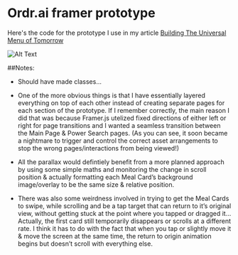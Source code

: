# Ordr.ai framer prototype
Here's the code for the prototype I use in my article [Building The Universal Menu of Tomorrow](https://uxplanet.org/building-the-universal-menu-of-tomorrow-4c2f06635197)

![Alt Text](https://cdn-images-1.medium.com/max/1600/1*310aZWsLDnifYGKBB1_S_Q.gif)

##Notes:

* Should have made classes... 

* One of the more obvious things is that I have essentially layered everything on top of each other instead of creating separate pages for each section of the prototype. If I remember correctly, the main reason I did that was because Framer.js utelized fixed directions of either left or right for page transitions and I wanted a seamless transition between the Main Page & Power Search pages. (As you can see, it soon became a nightmare to trigger and control the correct asset arrangements to stop the wrong pages/interactions from being viewed!)

* All the parallax would defintiely benefit from a more planned approach by using some simple maths and monitoring the change in scroll position & actually formatting each Meal Card’s background image/overlay to be the same size & relative position.

* There was also some weirdness involved in trying to get the Meal Cards to swipe, while scrolling and be a tap target that can return to it’s original view, without getting stuck at the point where you tapped or dragged it… Actually, the first card still temporarily disappears or scrolls at a different rate. I think it has to do with the fact that when you tap or slightly move it & move the screen at the same time, the return to origin animation begins but doesn’t scroll with everything else.

